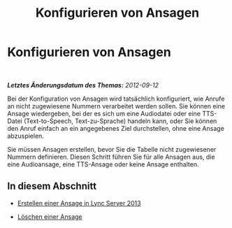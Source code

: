 ﻿---
title: Konfigurieren von Ansagen
TOCTitle: Konfigurieren von Ansagen
ms:assetid: e9194a06-7708-458d-8c7c-1e80a74baea5
ms:mtpsurl: https://technet.microsoft.com/de-de/library/JJ721917(v=OCS.15)
ms:contentKeyID: 49890985
ms.date: 05/19/2016
mtps_version: v=OCS.15
ms.translationtype: HT
---

# Konfigurieren von Ansagen

 

_**Letztes Änderungsdatum des Themas:** 2012-09-12_

Bei der Konfiguration von Ansagen wird tatsächlich konfiguriert, wie Anrufe an nicht zugewiesene Nummern verarbeitet werden sollen. Sie können eine Ansage wiedergeben, bei der es sich um eine Audiodatei oder eine TTS-Datei (Text-to-Speech, Text-zu-Sprache) handeln kann, oder Sie können den Anruf einfach an ein angegebenes Ziel durchstellen, ohne eine Ansage abzuspielen.

Sie müssen Ansagen erstellen, bevor Sie die Tabelle nicht zugewiesener Nummern definieren. Diesen Schritt führen Sie für alle Ansagen aus, die eine Audioansage, eine TTS-Ansage oder keine Ansage enthalten.

## In diesem Abschnitt

  - [Erstellen einer Ansage in Lync Server 2013](lync-server-2013-create-an-announcement.md)

  - [Löschen einer Ansage](lync-server-2013-delete-an-announcement.md)

